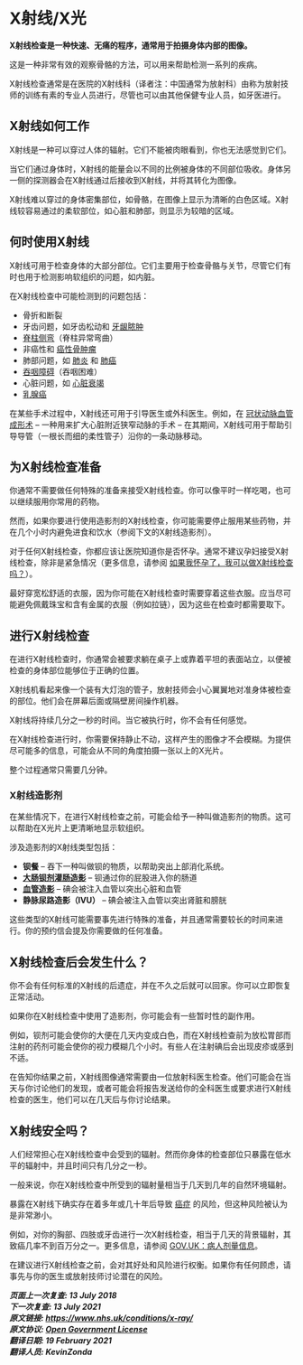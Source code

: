 <!-- X-ray -->

# X射线/X光

**X射线检查是一种快速、无痛的程序，通常用于拍摄身体内部的图像。**

这是一种非常有效的观察骨骼的方法，可以用来帮助检测一系列的疾病。

X射线检查通常是在医院的X射线科（译者注：中国通常为放射科）由称为放射技师的训练有素的专业人员进行，尽管也可以由其他保健专业人员，如牙医进行。



## X射线如何工作

X射线是一种可以穿过人体的辐射。它们不能被肉眼看到，你也无法感觉到它们。

当它们通过身体时，X射线的能量会以不同的比例被身体的不同部位吸收。身体另一侧的探测器会在X射线通过后接收到X射线，并将其转化为图像。

X射线难以穿过的身体密集部位，如骨骼，在图像上显示为清晰的白色区域。X射线较容易通过的柔软部位，如心脏和肺部，则显示为较暗的区域。



## 何时使用X射线

X射线可用于检查身体的大部分部位。它们主要用于检查骨骼与关节，尽管它们有时也用于检测影响软组织的问题，如内脏。

在X射线检查中可能检测到的问题包括：

- 骨折和断裂 
- 牙齿问题，如牙齿松动和 [牙龈脓肿](dental-abscess.md)
- [脊柱侧弯](scoliosis.md)（脊柱异常弯曲）
- 非癌性和 [癌性骨肿瘤](bone-cancer.md)
- 肺部问题，如 [肺炎](pneumonia.md) 和 [肺癌](lung-cancer.md)
- [吞咽障碍](swallowing-problems-dysphagia.md)（吞咽困难）
- 心脏问题，如 [心脏衰竭](heart-failure.md)
- [乳腺癌](breast-cancer.md)

在某些手术过程中，X射线还可用于引导医生或外科医生。例如，在 [冠状动脉血管成形术](coronary-angioplasty.md) – 一种用来扩大心脏附近狭窄动脉的手术 – 在其期间，X射线可用于帮助引导导管（一根长而细的柔性管子）沿你的一条动脉移动。



## 为X射线检查准备

你通常不需要做任何特殊的准备来接受X射线检查。你可以像平时一样吃喝，也可以继续服用你常用的药物。

然而，如果你要进行使用造影剂的X射线检查，你可能需要停止服用某些药物，并在几个小时内避免进食和饮水（参阅下文的X射线造影剂）。

对于任何X射线检查，你都应该让医院知道你是否怀孕。通常不建议孕妇接受X射线检查，除非是紧急情况（更多信息，请参阅 [如果我怀孕了，我可以做X射线检查吗？](https://www.nhs.uk/common-health-questions/pregnancy/can-i-have-an-x-ray-if-i-am-pregnant/)）。

最好穿宽松舒适的衣服，因为你可能在X射线检查时需要穿着这些衣服。应当尽可能避免佩戴珠宝和含有金属的衣服（例如拉链），因为这些在检查时都需要取下。



## 进行X射线检查

在进行X射线检查时，你通常会被要求躺在桌子上或靠着平坦的表面站立，以便被检查的身体部位能够位于正确的位置。

X射线机看起来像一个装有大灯泡的管子，放射技师会小心翼翼地对准身体被检查的部位。他们会在屏幕后面或隔壁房间操作机器。

X射线将持续几分之一秒的时间。当它被执行时，你不会有任何感觉。

在X射线检查进行时，你需要保持静止不动，这样产生的图像才不会模糊。为提供尽可能多的信息，可能会从不同的角度拍摄一张以上的X光片。

整个过程通常只需要几分钟。

### X射线造影剂

在某些情况下，在进行X射线检查之前，可能会给予一种叫做造影剂的物质。这可以帮助在X光片上更清晰地显示软组织。

涉及造影剂的X射线类型包括：

- **钡餐** – 吞下一种叫做钡的物质，以帮助突出上部消化系统。
- [**大肠钡剂灌肠造影**](/barium-enema.md) – 钡通过你的屁股进入你的肠道
- [**血管造影**](angiography.md) – 碘会被注入血管以突出心脏和血管
- **静脉尿路造影（IVU）** – 碘会被注入血管以突出肾脏和膀胱

<!-- FIXME: 潜在的区域性内容-->
这些类型的X射线可能需要事先进行特殊的准备，并且通常需要较长的时间来进行。你的预约信会提及你需要做的任何准备。



## X射线检查后会发生什么？

你不会有任何标准的X射线的后遗症，并在不久之后就可以回家。你可以立即恢复正常活动。

如果你在X射线检查中使用了造影剂，你可能会有一些暂时性的副作用。

例如，钡剂可能会使你的大便在几天内变成白色，而在X射线检查前为放松胃部而注射的药剂可能会使你的视力模糊几个小时。有些人在注射碘后会出现皮疹或感到不适。

<!-- 潜在的区域性内容 -->
在告知你结果之前，X射线图像通常需要由一位放射科医生检查。他们可能会在当天与你讨论他们的发现，或者可能会将报告发送给你的全科医生或要求进行X射线检查的医生，他们可以在几天后与你讨论结果。



## X射线安全吗？

人们经常担心在X射线检查中会受到的辐射。然而你身体的检查部位只暴露在低水平的辐射中，并且时间只有几分之一秒。

一般来说，你在X射线检查中所受到的辐射量相当于几天到几年的自然环境辐射。

暴露在X射线下确实存在着多年或几十年后导致 [癌症](cancer.md) 的风险，但这种风险被认为是非常渺小。

<!-- FIXME: 潜在区域性信息-->
例如，对你的胸部、四肢或牙齿进行一次X射线检查，相当于几天的背景辐射，其致癌几率不到百万分之一。更多信息，请参阅 [GOV.UK：病人剂量信息](https://www.gov.uk/government/publications/medical-radiation-patient-doses/patient-dose-information-guidance)。

在建议进行X射线检查之前，会对其好处和风险进行权衡。如果你有任何顾虑，请事先与你的医生或放射技师讨论潜在的风险。

***页面上一次复查: 13 July 2018  
下一次复查: 13 July 2021  
原文链接: <https://www.nhs.uk/conditions/x-ray/>  
原文协议: [Open Government License](http://www.nationalarchives.gov.uk/doc/open-government-licence/version/3/)  
翻译日期: 19 February 2021  
翻译人员: KevinZonda***

